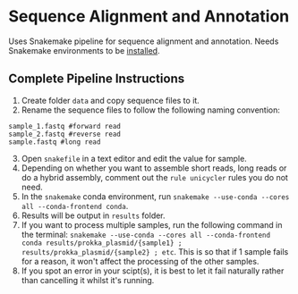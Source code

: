# Sequence Alignment and Annotation

Uses Snakemake pipeline for sequence alignment and annotation. Needs Snakemake environments to be [installed](https://snakemake.readthedocs.io/en/stable/getting_started/installation.html).

## Complete Pipeline Instructions

1. Create folder ```data``` and copy sequence files to it.
2. Rename the sequence files to follow the following naming convention:
```
sample_1.fastq #forward read
sample_2.fastq #reverse read
sample.fastq #long read
``` 
3. Open ```snakefile``` in a text editor and edit the value for sample.
4. Depending on whether you want to assemble short reads, long reads or do a hybrid assembly, comment out the ```rule unicycler``` rules you do not need.
5. In the ```snakemake``` conda environment, run ```snakemake --use-conda --cores all --conda-frontend conda```.
6. Results will be output in ```results``` folder.
7. If you want to process multiple samples, run the following command in the terminal: ```snakemake --use-conda --cores all --conda-frontend conda results/prokka_plasmid/{sample1} ; results/prokka_plasmid/{sample2} ; etc```. This is so that if 1 sample fails for a reason, it won't affect the processing of the other samples.
8. If you spot an error in your scipt(s), it is best to let it fail naturally rather than cancelling it whilst it's running.
